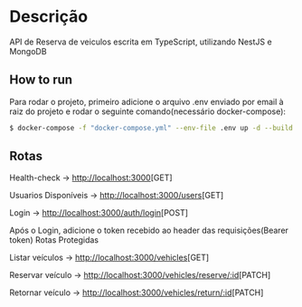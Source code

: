# Descrição

API de Reserva de veiculos escrita em TypeScript, utilizando NestJS e MongoDB

## How to run

Para rodar o projeto, primeiro adicione o arquivo .env enviado por email à raiz do projeto e rodar o seguinte comando(necessário docker-compose):
```bash
$ docker-compose -f "docker-compose.yml" --env-file .env up -d --build
```
## Rotas
Health-check -> [http://localhost:3000](http://localhost:3000)[GET]

Usuarios Disponíveis -> [http://localhost:3000/users](http://localhost:3000/users)[GET]

Login -> [http://localhost:3000/auth/login](http://localhost:3000/auth/login)[POST]

Após o Login, adicione o token recebido ao header das requisições(Bearer token)
Rotas Protegidas

Listar veículos -> [http://localhost:3000/vehicles](http://localhost:3000/vehicles)[GET]

Reservar veículo -> [http://localhost:3000/vehicles/reserve/:id](http://localhost:3000/vehicles/reserve/:id)[PATCH]

Retornar veículo -> [http://localhost:3000/vehicles/return/:id](http://localhost:3000/vehicles/return/:id)[PATCH]
